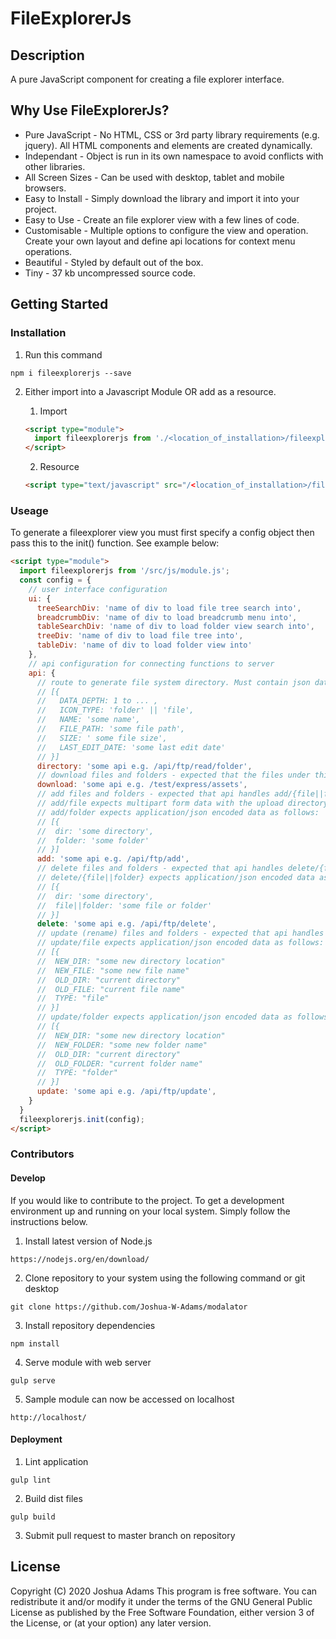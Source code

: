 # FileExplorerJs

## Description

A pure JavaScript component for creating a file explorer interface.

## Why Use FileExplorerJs?

- Pure JavaScript - No HTML, CSS or 3rd party library requirements (e.g. jquery). All HTML components and elements are created dynamically.
- Independant - Object is run in its own namespace to avoid conflicts with other libraries.
- All Screen Sizes - Can be used with desktop, tablet and mobile browsers.
- Easy to Install - Simply download the library and import it into your project.
- Easy to Use - Create an file explorer view with a few lines of code.
- Customisable - Multiple options to configure the view and operation. Create your own layout and define api locations for context menu operations.
- Beautiful - Styled by default out of the box.
- Tiny - 37 kb uncompressed source code.

## Getting Started

### Installation

1. Run this command

```
npm i fileexplorerjs --save
```

2. Either import into a Javascript Module OR add as a resource.

    1. Import

    ```html
    <script type="module">
      import fileexplorerjs from './<location_of_installation>/fileexplorerjs.js';
    </script>
    ```

    2. Resource

    ```html
    <script type="text/javascript" src="/<location_of_installation>/fileexplorerjs.full.js"></script>
    ```

### Useage

To generate a fileexplorer view you must first specify a config object then pass this to the init() function.
See example below:

```html
<script type="module">
  import fileexplorerjs from '/src/js/module.js';
  const config = {
    // user interface configuration
    ui: {
      treeSearchDiv: 'name of div to load file tree search into',
      breadcrumbDiv: 'name of div to load breadcrumb menu into',
      tableSearchDiv: 'name of div to load folder view search into',
      treeDiv: 'name of div to load file tree into',
      tableDiv: 'name of div to load folder view into'
    },
    // api configuration for connecting functions to server
    api: {
      // route to generate file system directory. Must contain json data formatted as follows:
      // [{
      //   DATA_DEPTH: 1 to ... ,
      //   ICON_TYPE: 'folder' || 'file',
      //   NAME: 'some name',
      //   FILE_PATH: 'some file path',
      //   SIZE: ' some file size',
      //   LAST_EDIT_DATE: 'some last edit date'
      // }]
      directory: 'some api e.g. /api/ftp/read/folder',
      // download files and folders - expected that the files under this location are served staticly.
      download: 'some api e.g. /test/express/assets',
      // add files and folders - expected that api handles add/{file||folder}
      // add/file expects multipart form data with the upload directory specified as a header
      // add/folder expects application/json encoded data as follows:
      // [{
      //  dir: 'some directory',
      //  folder: 'some folder'
      // }]
      add: 'some api e.g. /api/ftp/add',
      // delete files and folders - expected that api handles delete/{file||folder}
      // delete/{file||folder} expects application/json encoded data as follows:
      // [{
      //  dir: 'some directory',
      //  file||folder: 'some file or folder'
      // }]
      delete: 'some api e.g. /api/ftp/delete',
      // update (rename) files and folders - expected that api handles update/{file||folder}
      // update/file expects application/json encoded data as follows:
      // [{
      //  NEW_DIR: "some new directory location"
      //  NEW_FILE: "some new file name"
      //  OLD_DIR: "current directory"
      //  OLD_FILE: "current file name"
      //  TYPE: "file"
      // }]
      // update/folder expects application/json encoded data as follows:
      // [{
      //  NEW_DIR: "some new directory location"
      //  NEW_FOLDER: "some new folder name"
      //  OLD_DIR: "current directory"
      //  OLD_FOLDER: "current folder name"
      //  TYPE: "folder"
      // }]
      update: 'some api e.g. /api/ftp/update',
    }
  }
  fileexplorerjs.init(config);
</script>
```

### Contributors

#### Develop

If you would like to contribute to the project. To get a development environment up and running on your local system. Simply follow the instructions below.

1. Install latest version of Node.js

```
https://nodejs.org/en/download/
```

2. Clone repository to your system using the following command or git desktop

```
git clone https://github.com/Joshua-W-Adams/modalator
```

3. Install repository dependencies

```
npm install
```

4. Serve module with web server

```
gulp serve
```

5. Sample module can now be accessed on localhost

```
http://localhost/
```

#### Deployment

1. Lint application

```
gulp lint
```

2. Build dist files

```
gulp build
```

3. Submit pull request to master branch on repository

## License
Copyright (C) 2020 Joshua Adams
This program is free software. You can redistribute it and/or modify it under the terms of the GNU General Public License as published by the Free Software Foundation, either version 3 of the License, or (at your option) any later version.
